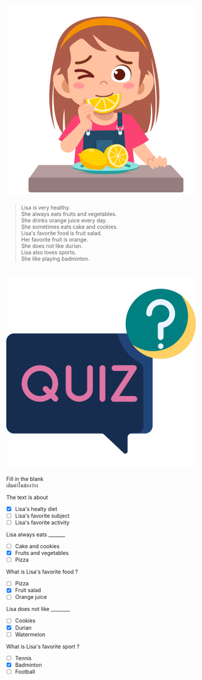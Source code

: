 
# ![](/media/img/lessons__lisadiet.svg) 

> Lisa is very healthy.  
> She always eats fruits and vegetables.  
> She drinks orange juice every day.  
> She sometimes eats cake and cookies.  
> Lisa's favorite food is fruit salad.  
> Her favorite fruit is orange.  
> She does not like durian.  
> Lisa also loves sports.  
> She like playing badminton.  


# ![icon](/media/icons/quiz.svg) 

<div class="title">Fill in the blank</div><div class="desc">เติมคำในช่องว่าง</div>

The text is about
 - [x] Lisa's healty diet
 - [ ] Lisa's favorite subject
 - [ ] Lisa's favorite activity

Lisa always eats _______
 - [ ] Cake and cookies
 - [x] Fruits and vegetables
 - [ ] Pizza

What is Lisa's favorite food ?
 - [ ] Pizza
 - [x] Fruit salad
 - [ ] Orange juice

Lisa does not like ________
 - [ ] Cookies
 - [x] Durian
 - [ ] Watermelon

What is Lisa's favorite sport ?
 - [ ] Tennis
 - [x] Badminton
 - [ ] Football 

